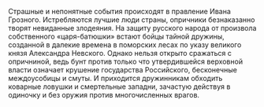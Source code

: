 <!--2016-11-26 21:20:18-->
Страшные и непонятные события происходят в правление Ивана Грозного. Истребляются лучшие люди страны, опричники безнаказанно творят невиданные злодеяния. На защиту русского народа от произвола собственного «царя-батюшки» встают бойцы тайной дружины, созданной в далекие времена в поморских лесах по указу великого князя Александра Невского.
Однако нельзя открыто сражаться с опричниной, ведь бунт против только что утвердившейся верховной власти означает крушение государства Российского, бесконечные междоусобицы и смуты. И приходится дружинникам обходить коварные ловушки и смертельные западни, зачастую действуя в одиночку и без оружия против многочисленных врагов.